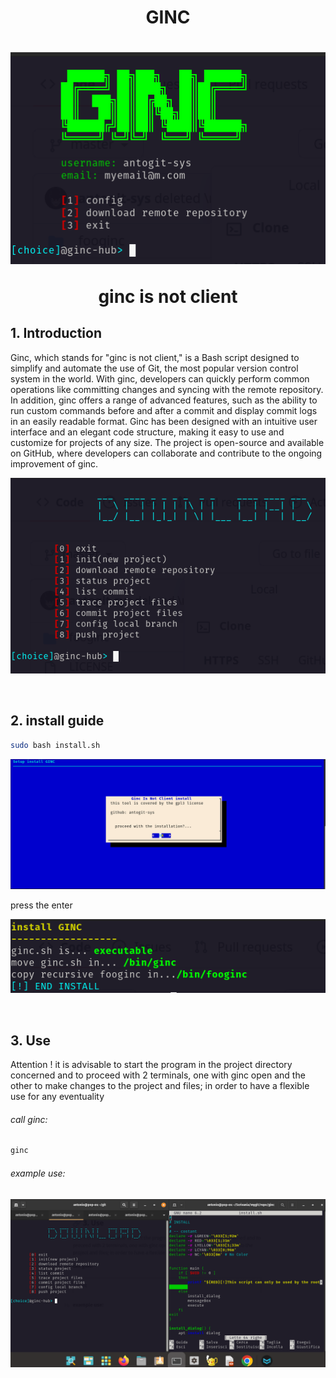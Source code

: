 <h1 align = "center"> GINC <h1>

<p align="center">
    <img src="img/gincScreen.png">
</p>
<p align="center"> 
    <b>ginc is not client</b>
 </p>

## 1. Introduction

<p>
Ginc, which stands for "ginc is not client," is a Bash script designed to simplify and automate the use of Git, the most popular version control system in the world. With ginc, developers can quickly perform common operations like committing changes and syncing with the remote repository. In addition, ginc offers a range of advanced features, such as the ability to run custom commands before and after a commit and display commit logs in an easily readable format. Ginc has been designed with an intuitive user interface and an elegant code structure, making it easy to use and customize for projects of any size. The project is open-source and available on GitHub, where developers can collaborate and contribute to the ongoing improvement of ginc.
</p>

<p>
    <img src="img/download.png">
</p>

<br>

##  2. install guide

```bash
sudo bash install.sh
```

<p>
    <img src="img/setupInstall1.png">
</p>

<p>press the enter</p>

<p>
    <img src="img/install.png">
</p>

<br>

## 3. Use

<p>
Attention ! it is advisable to start the program in the project directory concerned and to proceed with 2 terminals, one with ginc open and the other to make changes to the project and files; in order to have a flexible use for any eventuality
</p>

###### call ginc:

```bash
ginc
```

###### example use:

<p>
    <img src="img/use.png"> 
</p>


